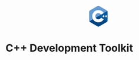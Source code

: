 <p align="center"><a href="https://github.com/cybersecurity-dev/awesome-cpp-programming-language">
  <img width="10%" src="https://github.com/cybersecurity-dev/cybersecurity-dev/blob/main/assets/Cpp_logo.svg" />
</a></p>

# C++ Development Toolkit
